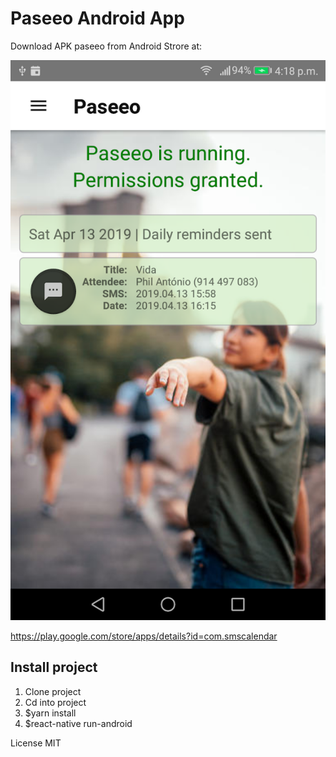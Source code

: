 # Paseeo Android App

Download APK paseeo from Android Strore at:

 ![alt](paseeo.png)

https://play.google.com/store/apps/details?id=com.smscalendar

## Install project 

1. Clone project
2. Cd into project
3. $yarn install
4. $react-native run-android

License MIT
